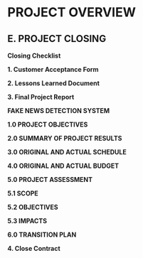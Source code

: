 # PROJECT OVERVIEW
## E. PROJECT CLOSING
**Closing Checklist**

**1. Customer Acceptance Form**

**2. Lessons Learned Document**

**3. Final Project Report**

**FAKE NEWS DETECTION SYSTEM**

**1.0 PROJECT OBJECTIVES**

**2.0 SUMMARY OF PROJECT RESULTS**

**3.0 ORIGINAL AND ACTUAL SCHEDULE**

**4.0 ORIGINAL AND ACTUAL BUDGET**

**5.0 PROJECT ASSESSMENT**

**5.1 SCOPE**

**5.2 OBJECTIVES**

**5.3 IMPACTS**

**6.0 TRANSITION PLAN**

**4. Close Contract**
